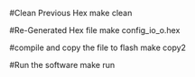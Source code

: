 #Clean Previous Hex
make clean

#Re-Generated Hex file
make config_io_o.hex

#compile and copy the file to flash
make copy2

#Run the software
make run

